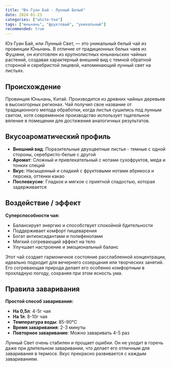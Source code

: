 ```yaml
---
title: "Юэ Гуан Бай - Лунный Белый"
date: 2024-01-23
categories: ["white-tea"]
tags: ["юньнань", "фруктовый", "уникальный"]
recommended: true
---
```


Юэ Гуан Бай, или Лунный Свет, — это уникальный белый чай из провинции Юньнань. В отличие от традиционных белых чаев из Фуцзяни, он изготовлен из крупнолистных юньнаньских чайных растений, создавая характерный внешний вид с темной обратной стороной и серебристой лицевой, напоминающий лунный свет на листьях.

## Происхождение

Провинция Юньнань, Китай. Производится из древних чайных деревьев в высокогорных регионах. Чай получил свое название от традиционного метода обработки, когда листья сушились под лунным светом, хотя современное производство использует тщательное вяление в помещении для достижения аналогичных результатов.

## Вкусоароматический профиль

- **Внешний вид**: Поразительные двухцветные листья - темные с одной стороны, серебристо-белые с другой
- **Аромат**: Сложный и привлекательный с нотами сухофруктов, меда и тонких специй
- **Вкус**: Насыщенный и сладкий с фруктовыми нотами абрикоса и персика, оттенки какао
- **Послевкусие**: Гладкое и мягкое с приятной сладостью, которая задерживается

## Воздействие / эффект

**Суперспособности чая:**
- Балансирует энергию и способствует спокойной бдительности
- Поддерживает комфорт пищеварения
- Богат антиоксидантами и полифенолами
- Мягкий согревающий эффект на тело
- Улучшает настроение и эмоциональный баланс

Этот чай создает гармоничное состояние расслабленной концентрации, идеально подходит для вечернего созерцания или творческих занятий. Его согревающая природа делает его особенно комфортным в прохладную погоду, сохраняя при этом ясность ума.

## Правила заваривания

**Простой способ заваривания:**
- **На 0,5л**: 4-5г чая
- **На 1л**: 8-10г чая
- **Температура воды**: 85-90°C
- **Время заваривания**: 2-3 минуты
- **Повторное заваривание**: Можно заваривать 4-5 раз

Лунный Свет очень стабилен и прощает ошибки. Он не уходит в горечь даже при длительном заваривании, что делает его отличным для заваривания в термосе. Вкус прекрасно развивается с каждым завариванием.
